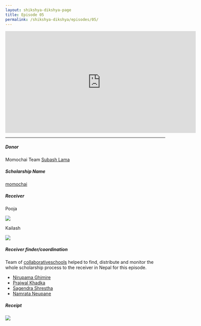 ```yaml
---
layout: shikshya-dikshya-page
title: Episode 05
permalink: /shikshya-dikshya/episodes/05/
---
```


<embed src="https://www.youtube.com/embed/3xfz5nm11vg" width="600" height="320" controller="true">

-------

##### Donor

Momochai Team [Subash Lama](https://www.facebook.com/profile.php?id=100025656423194)

##### Scholarship Name
[momochai](../../fund/momochai)

##### Receiver

Pooja

![]({{site.imageurl}}/sd/ep5/receiver-1-ep5.png)


Kailash

![]({{site.imageurl}}/sd/ep5/receiver-2-ep5.png)


##### Receiver finder/coordination

Team of [collaborativeschools](https://collaborativeschools.info/) helped to find, distribute and monitor the whole scholarship process to the receiver in Nepal for this episode.

* [Nirupama Ghimire](https://www.facebook.com/nirupama.ghimire)
* [Prajwal Khadka](https://www.facebook.com/prazwal.khadka.5)
* [Sagendra Shrestha](https://www.facebook.com/sagendra.shrestha)
* [Namrata Neupane](https://www.facebook.com/namrataneupane1990)

##### Receipt

![]({{site.imageurl}}/sd/ep5/receipt-1-ep5.png)